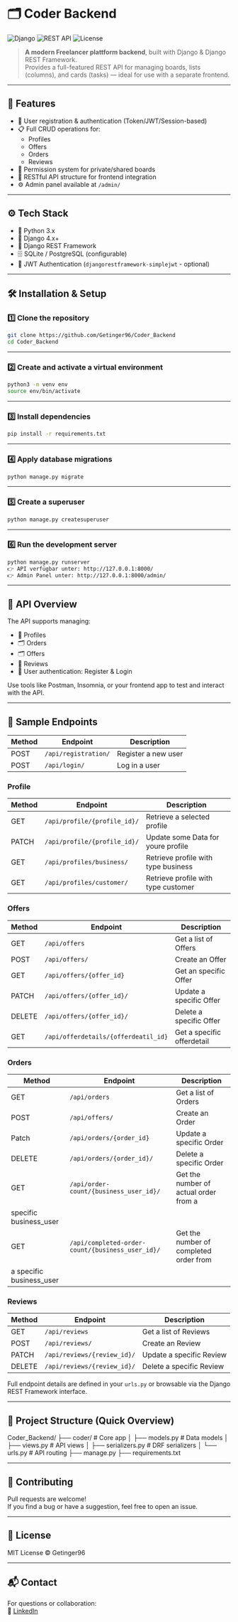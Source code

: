 # 🗂️ Coder Backend

![Django](https://img.shields.io/badge/Django-4.x+-green.svg)
![REST API](https://img.shields.io/badge/REST-API-blue.svg)
![License](https://img.shields.io/github/license/Getinger96/KannMind_Backend)

> **A modern Freelancer plattform backend**, built with Django & Django REST Framework.  
> Provides a full-featured REST API for managing boards, lists (columns), and cards (tasks) — ideal for use with a separate frontend.

---

## 🚀 Features

- 🔐 User registration & authentication (Token/JWT/Session-based)
- 📋 Full CRUD operations for:
  - Profiles
  - Offers
  - Orders
  - Reviews
- 👥 Permission system for private/shared boards
- 🧩 RESTful API structure for frontend integration
- ⚙️ Admin panel available at `/admin/`

---

## ⚙️ Tech Stack

- 🐍 Python 3.x  
- 🧬 Django 4.x+  
- 🔌 Django REST Framework  
- 🗄️ SQLite / PostgreSQL (configurable)  
- 🔐 JWT Authentication (`djangorestframework-simplejwt` - optional)

---

## 🛠️ Installation & Setup

### 1️⃣ Clone the repository

```bash
git clone https://github.com/Getinger96/Coder_Backend
cd Coder_Backend
```

---

### 2️⃣ Create and activate a virtual environment

```bash
python3 -m venv env
source env/bin/activate   
```

---

### 3️⃣ Install dependencies

```bash
pip install -r requirements.txt
```

---

### 4️⃣ Apply database migrations

```bash
python manage.py migrate
```

---


### 5️⃣ Create a superuser

```bash
python manage.py createsuperuser
```

---

### 6️⃣ Run the development server

```bash
python manage.py runserver
👉 API verfügbar unter: http://127.0.0.1:8000/
👉 Admin Panel unter: http://127.0.0.1:8000/admin/
```

----

## 📖 API Overview

The API supports managing:

- 🧩 Profiles  
- 🗂️ Orders
- 🗂️ Offers
- 💬 Reviews   
- 👤 User authentication: Register & Login  

Use tools like Postman, Insomnia, or your frontend app to test and interact with the API.

---

## 🧪 Sample Endpoints

| Method | Endpoint                                | Description                            |
|--------|-----------------------------------------|----------------------------------------|
| POST   | `/api/registration/`                    | Register a new user                    |
| POST   | `/api/login/`                           | Log in a user                          |


### Profile
| Method | Endpoint                                | Description                            |
|--------|-----------------------------------------|----------------------------------------|
| GET    | `/api/profile/{profile_id}/`            | Retrieve a selected profile            |
| PATCH  | `/api/profile/{profile_id}/`            | Update some Data for youre profile     |
| GET    | `/api/profiles/business/`               | Retrieve profile with type business    |
| GET    | `/api/profiles/customer/`               | Retrieve profile with type customer    |


### Offers
| Method | Endpoint                                                | Description                            |
|--------|---------------------------------------------------------|----------------------------------------|
| GET    | `/api/offers`                                           | Get a list of Offers                   |
| POST   | `/api/offers/`                                          | Create an Offer                        |
| GET    | `/api/offers/{offer_id}`                                | Get an specific Offer                  |
| PATCH  | `/api/offers/{offer_id}/`                               | Update a specific Offer                |
| DELETE | `/api/offers/{offer_id}/`                               | Delete a specific Offer                |
| GET    | `/api/offerdetails/{offerdeatil_id}`                    | Get a specific offerdetail             |


### Orders
| Method | Endpoint                                                | Description                            |
|--------|---------------------------------------------------------|----------------------------------------|
| GET    | `/api/orders`                                           | Get a list of Orders                   |
| POST   | `/api/offers/`                                          | Create an Order                        |
| Patch  | `/api/orders/{order_id}`                                | Update a specific Order                |
| DELETE | `/api/orders/{order_id}/`                               | Delete a specific Order                |
| GET    | `/api/order-count/{business_user_id}/`                  | Get the number of actual order from a  |
                                                                     specific business_user                 |
| GET    | `/api/completed-order-count/{business_user_id}/`        | Get the number of completed order from |
                                                                     a specific business_user               |                                                                     

### Reviews
| Method | Endpoint                                                | Description                            |
|--------|---------------------------------------------------------|----------------------------------------|
| GET    | `/api/reviews`                                          | Get a list of Reviews                  |
| POST   | `/api/reviews/`                                         | Create an Review                       |
| PATCH  | `/api/reviews/{review_id}/`                             | Update a specific Review               |
| DELETE | `/api/reviews/{review_id}/`                             | Delete a specific Review               |




Full endpoint details are defined in your `urls.py` or browsable via the Django REST Framework interface.

---

## 📂 Project Structure (Quick Overview)

Coder_Backend/
├── coder/ # Core app
│ ├── models.py # Data models
│ ├── views.py # API views
│ ├── serializers.py # DRF serializers
│ └── urls.py # API routing
├── manage.py
├── requirements.txt

---

## 🤝 Contributing

Pull requests are welcome!  
If you find a bug or have a suggestion, feel free to open an issue.

---

## 📄 License

MIT License © Getinger96

---

## 📬 Contact

For questions or collaboration:  
📘 [LinkedIn](https://www.linkedin.com/in/erich-getinger-45536a255/)







